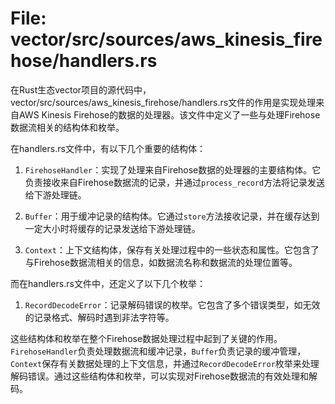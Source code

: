 # File: vector/src/sources/aws_kinesis_firehose/handlers.rs

在Rust生态vector项目的源代码中，vector/src/sources/aws_kinesis_firehose/handlers.rs文件的作用是实现处理来自AWS Kinesis Firehose的数据的处理器。该文件中定义了一些与处理Firehose数据流相关的结构体和枚举。

在handlers.rs文件中，有以下几个重要的结构体：

1. `FirehoseHandler`：实现了处理来自Firehose数据的处理器的主要结构体。它负责接收来自Firehose数据流的记录，并通过`process_record`方法将记录发送给下游处理链。

2. `Buffer`：用于缓冲记录的结构体。它通过`store`方法接收记录，并在缓存达到一定大小时将缓存的记录发送给下游处理链。

3. `Context`：上下文结构体，保存有关处理过程中的一些状态和属性。它包含了与Firehose数据流相关的信息，如数据流名称和数据流的处理位置等。

而在handlers.rs文件中，还定义了以下几个枚举：

1. `RecordDecodeError`：记录解码错误的枚举。它包含了多个错误类型，如无效的记录格式、解码时遇到非法字符等。

这些结构体和枚举在整个Firehose数据处理过程中起到了关键的作用。`FirehoseHandler`负责处理数据流和缓冲记录，`Buffer`负责记录的缓冲管理，`Context`保存有关数据处理的上下文信息，并通过`RecordDecodeError`枚举来处理解码错误。通过这些结构体和枚举，可以实现对Firehose数据流的有效处理和解码。


